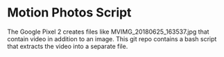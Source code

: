 Motion Photos Script
====================

The Google Pixel 2 creates files like MVIMG_20180625_163537.jpg that contain
video in addition to an image.  This git repo contains a bash script that
extracts the video into a separate file.

